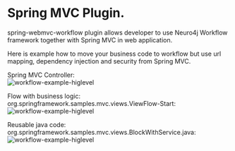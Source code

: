 Spring MVC Plugin.
========

spring-webmvc-workflow plugin allows developer to  use Neuro4j Workflow framework together with Spring MVC in web application.

Here is example how to move your business code to workflow but use url mapping, dependency injection and security from Spring MVC.

Spring MVC Controller:	
![workflow-example-higlevel](https://raw.github.com/neuro4j/workflow/master/doc/images/spring-webmvc-workflow/controller.png "Spring MVC Controller:")	


Flow with business logic: org.springframework.samples.mvc.views.ViewFlow-Start:	
![workflow-example-higlevel](https://raw.github.com/neuro4j/workflow/master/doc/images/spring-webmvc-workflow/flow.png "Spring MVC Controller:")

Reusable java code: org.springframework.samples.mvc.views.BlockWithService.java:	
![workflow-example-higlevel](https://raw.github.com/neuro4j/workflow/master/doc/images/spring-webmvc-workflow/CustomBlock.png "Spring MVC Controller:")
